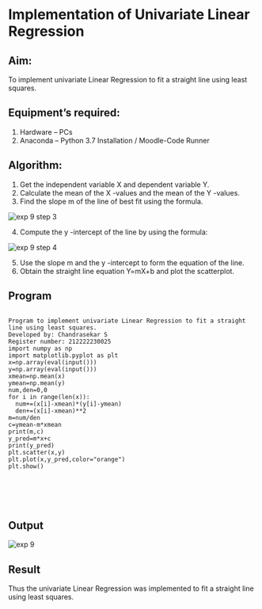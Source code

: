 # Implementation of Univariate Linear Regression
## Aim:
To implement univariate Linear Regression to fit a straight line using least squares.
## Equipment’s required:
1.	Hardware – PCs
2.	Anaconda – Python 3.7 Installation / Moodle-Code Runner
## Algorithm:
1.	Get the independent variable X and dependent variable Y.
2.	Calculate the mean of the X -values and the mean of the Y -values.
3.	Find the slope m of the line of best fit using the formula.


![exp 9 step 3](https://github.com/Safeeq-Fazil/Univariate-Linear-Regression/assets/118680361/22425bb6-3a30-4970-8239-782bf093eba2)


4.	Compute the y -intercept of the line by using the formula:



![exp 9 step 4](https://github.com/Safeeq-Fazil/Univariate-Linear-Regression/assets/118680361/5584f4ca-2118-430b-9e71-1ba59e748108)

5.	Use the slope m and the y -intercept to form the equation of the line.
6.	Obtain the straight line equation Y=mX+b and plot the scatterplot.
## Program
```

Program to implement univariate Linear Regression to fit a straight line using least squares.
Developed by: Chandrasekar S
Register number: 212222230025
import numpy as np
import matplotlib.pyplot as plt
x=np.array(eval(input()))
y=np.array(eval(input()))
xmean=np.mean(x)
ymean=np.mean(y)
num,den=0,0
for i in range(len(x)):
  num+=(x[i]-xmean)*(y[i]-ymean)
  den+=(x[i]-xmean)**2
m=num/den
c=ymean-m*xmean
print(m,c)
y_pred=m*x+c
print(y_pred)
plt.scatter(x,y)
plt.plot(x,y_pred,color="orange")
plt.show()






```
## Output
![exp 9](https://github.com/Safeeq-Fazil/Univariate-Linear-Regression/assets/118680361/13e2bece-97a2-4aa5-8e2d-3768f4ff1cd9)


## Result
Thus the univariate Linear Regression was implemented to fit a straight line using least squares.
